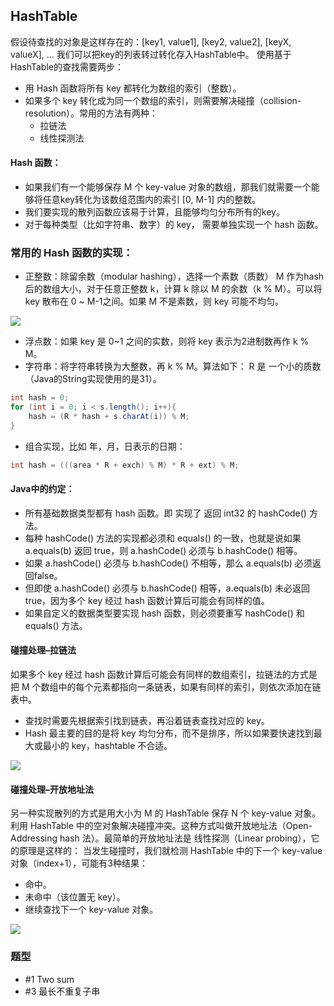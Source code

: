 ## HashTable

假设待查找的对象是这样存在的：[key1, value1], [key2, value2], [keyX, valueX], … 我们可以把key的列表转过转化存入HashTable中。 
使用基于HashTable的查找需要两步：

- 用 Hash 函数将所有 key 都转化为数组的索引（整数）。
- 如果多个 key 转化成为同一个数组的索引，则需要解决碰撞（collision-resolution）。常用的方法有两种： 
  - 拉链法
  - 线性探测法
  
#### Hash 函数：

- 如果我们有一个能够保存 M 个 key-value 对象的数组，那我们就需要一个能够将任意key转化为该数组范围内的索引 [0, M-1] 内的整数。
- 我们要实现的散列函数应该易于计算，且能够均匀分布所有的key。
- 对于每种类型（比如字符串、数字）的 key， 需要单独实现一个 hash 函数。

### 常用的 Hash 函数的实现：

- 正整数：除留余数（modular hashing），选择一个素数（质数） M 作为hash 后的数组大小，对于任意正整数 k，计算 k 除以 M 的余数（k % M）。可以将 key 散布在 0 ~ M-1之间。如果 M 不是素数，则 key 可能不均匀。 

![](https://algs4.cs.princeton.edu/34hash/images/modular-hashing.png)

- 浮点数：如果 key 是 0~1 之间的实数，则将 key 表示为2进制数再作 k % M。
- 字符串：将字符串转换为大整数，再 k % M。算法如下： R 是 一个小的质数（Java的String实现使用的是31）。
``` Java
int hash = 0;
for (int i = 0; i < s.length(); i++){
    hash = (R * hash + s.charAt(i)) % M;
}
```

- 组合实现，比如 年，月，日表示的日期：
``` Java
int hash = (((area * R + exch) % M) * R + ext) % M; 
```

#### Java中的约定：
- 所有基础数据类型都有 hash 函数。即 实现了 返回 int32 的 hashCode() 方法。
- 每种 hashCode() 方法的实现都必须和 equals() 的一致，也就是说如果 a.equals(b) 返回 true，则 a.hashCode() 必须与 b.hashCode() 相等。
- 如果 a.hashCode() 必须与 b.hashCode() 不相等，那么 a.equals(b) 必须返回false。
- 但即使 a.hashCode() 必须与 b.hashCode() 相等，a.equals(b) 未必返回 true，因为多个 key 经过 hash 函数计算后可能会有同样的值。
- 如果自定义的数据类型要实现 hash 函数，则必须要重写 hashCode() 和 equals() 方法。

#### 碰撞处理–拉链法
如果多个 key 经过 hash 函数计算后可能会有同样的数组索引，拉链法的方式是把 M 个数组中的每个元素都指向一条链表，如果有同样的索引，则依次添加在链表中。
- 查找时需要先根据索引找到链表，再沿着链表查找对应的 key。
- Hash 最主要的目的是将 key 均匀分布，而不是排序，所以如果要快速找到最大或最小的 key，hashtable 不合适。

![](https://algs4.cs.princeton.edu/34hash/images/separate-chaining.png)

#### 碰撞处理–开放地址法 
另一种实现散列的方式是用大小为 M 的 HashTable 保存 N 个 key-value 对象。 
利用 HashTable 中的空对象解决碰撞冲突。这种方式叫做开放地址法（Open-Addressing hash 法）。最简单的开放地址法是 线性探测（Linear probing），它的原理是这样的： 
当发生碰撞时，我们就检测 HashTable 中的下一个 key-value 对象（index+1），可能有3种结果：
- 命中。
- 未命中（该位置无 key）。
- 继续查找下一个 key-value 对象。

![](https://algs4.cs.princeton.edu/34hash/images/linear-probing.png)

### 题型
- #1 Two sum
- #3 最长不重复子串
